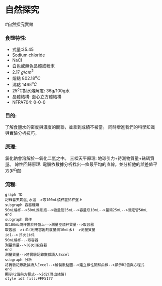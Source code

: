 # 自然探究
#自然探究實做 
### 食鹽特性: 
- 式量:35.45
- Sodium chloride
- NaCl
- 白色或無色晶體或粉末
- 2.17 $g/cm^2$
- 熔點 802.18$^oC$
- 沸點 1465$^oC$
- 25$^oC$對水溶解度: 36g/100g水
- 晶體結構: 面心立方體結構
- NFPA704: 0-0-0

 ### 目的:
 了解食鹽水的密度與濃度的關聯，並拿到成績不被當。
 同時增進我們的科學知識與實驗分析技巧。
 
 ### 原理:
 氯化鈉會溶解於一氧化二氫之中。
 三樑天平原理: 地球引力+待測物質量+砝碼質量。
 線性回歸原理:  電腦依數據分析找出一條最平均的直線，並分析他的誤差值平方($R^2$值)
 
 ### 流程:
 ```mermaid
graph TD
記錄當天氣溫,水溫-->取100mL燒杯置於秤盤上
subgraph 容器種類
50mL燒杯-->50mL錐形瓶-->吸量管25mL-->容量瓶10mL-->量筒25mL-->滴定管50mL
end
subgraph 實作
取100mL燒杯置於秤盤上-->測量空燒杯質量-->取容器
取容器-->id1(利用容器刻度量測10mL水)-->測量質量
id1-->|5次|id1
50mL燒杯-.-取容器
測量質量-->|6次|取容器
end
測量質量-->將實驗記錄數據讀入Excel
subgraph 分析
將實驗記錄數據讀入Excel-->繪製散點圖-->建立線性回歸曲線-->顯示R2值與方程式
end
顯示R2值與方程式-->id2(導出結論)
style id2 fill:#FF5177
 ```
